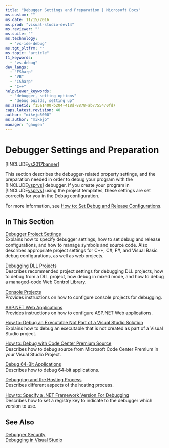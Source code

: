 ```yaml
---
title: "Debugger Settings and Preparation | Microsoft Docs"
ms.custom: ""
ms.date: 11/15/2016
ms.prod: "visual-studio-dev14"
ms.reviewer: ""
ms.suite: ""
ms.technology: 
  - "vs-ide-debug"
ms.tgt_pltfrm: ""
ms.topic: "article"
f1_keywords: 
  - "vs.debug"
dev_langs: 
  - "FSharp"
  - "VB"
  - "CSharp"
  - "C++"
helpviewer_keywords: 
  - "debugger, setting options"
  - "debug builds, setting up"
ms.assetid: f15a1400-b204-418d-8878-ab7755470fd7
caps.latest.revision: 40
author: "mikejo5000"
ms.author: "mikejo"
manager: "ghogen"
---
```

# Debugger Settings and Preparation
[!INCLUDE[vs2017banner](../includes/vs2017banner.md)]

This section describes the debugger-related property settings, and the preparation needed in order to debug your program with the [!INCLUDE[vsprvs](../includes/vsprvs-md.md)] debugger. If you create your program in [!INCLUDE[vsprvs](../includes/vsprvs-md.md)] using the project templates, these settings are set correctly for you in the Debug configuration.  
  
 For more information, see [How to: Set Debug and Release Configurations](../debugger/how-to-set-debug-and-release-configurations.md).  
  
## In This Section  
 [Debugger Project Settings](../debugger/debugger-project-settings.md)  
 Explains how to specify debugger settings, how to set debug and release configurations, and how to manage symbols and source code. Also describes appropriate project settings for C++, C#, F#, and Visual Basic debug configurations, as well as web projects.  
  
 [Debugging DLL Projects](../debugger/debugging-dll-projects.md)  
 Describes recommended project settings for debugging DLL projects, how to debug from a DLL project, how debug in mixed mode, and how to debug a managed-code Web Control Library.  
  
 [Console Projects](../debugger/debugging-preparation-console-projects.md)  
 Provides instructions on how to configure console projects for debugging.  
  
 [ASP.NET Web Applications](../debugger/debugging-preparation-aspnet-web-applications.md)  
 Provides instructions on how to configure ASP.NET Web applications.  
  
 [How to: Debug an Executable Not Part of a Visual Studio Solution](../debugger/how-to-debug-an-executable-not-part-of-a-visual-studio-solution.md)  
 Explains how to debug an executable that is not created as part of a Visual Studio project.  
  
 [How to: Debug with Code Center Premium Source](../debugger/how-to-debug-with-code-center-premium-source.md)  
 Describes how to debug source from Microsoft Code Center Premium in your Visual Studio Project.  
  
 [Debug 64-Bit Applications](../debugger/debug-64-bit-applications.md)  
 Describes how to debug 64-bit applications.  
  
 [Debugging and the Hosting Process](../debugger/debugging-and-the-hosting-process.md)  
 Describes different aspects of the hosting process.  
  
 [How to: Specify a .NET Framework Version For Debugging](../debugger/how-to-specify-a-dotnet-framework-version-for-debugging.md)  
 Describes how to set a registry key to indicate to the debugger which version to use.  
  
## See Also  
 [Debugger Security](../debugger/debugger-security.md)   
 [Debugging in Visual Studio](../debugger/debugging-in-visual-studio.md)



